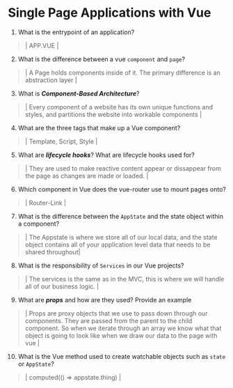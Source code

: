 # Single Page Applications with Vue
01. What is the entrypoint of an application?

  > | APP.VUE |

02. What is the difference between a vue `component` and `page`?

  > | A Page holds components inside of it. The primary difference is an abstraction layer |

03. What is ***Component-Based Architecture***?

  > | Every component of a website has its own unique functions and styles, and partitions the website into workable components |

04. What are the three tags that make up a Vue component?

  > | Template, Script, Style |

05. What are ***lifecycle hooks***? What are lifecycle hooks used for?

  > | They are used to make reactive content appear or dissappear from the page as changes are made or loaded. |

06. Which component in Vue does the vue-router use to mount pages onto?

  > | Router-Link |

07. What is the difference between the `AppState` and the state object within a component?

  > | The Appstate is where we store all of our local data, and the state object contains all of your application level data that needs to be shared throughout|

08. What is the responsibility of `Services` in our Vue projects?

  > | The services is the same as in the MVC, this is where we will handle all of our business logic. |

09. What are ***props*** and how are they used? Provide an example

  > | Props are proxy objects that we use to pass down through our components. They are passed from the parent to the child component. So when we iterate through an array we know what that object is going to look like when we draw our data to the page with vue |

10. What is the Vue method used to create watchable objects such as `state` or `AppState`?

  > | computed(() => appstate.thing) |
